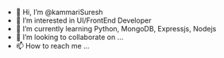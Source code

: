 - 👋 Hi, I’m @kammariSuresh
- 👀 I’m interested in UI/FrontEnd Developer
- 🌱 I’m currently learning Python, MongoDB, Expressjs, Nodejs
- 💞️ I’m looking to collaborate on ...
- 📫 How to reach me ...

<!---
kammariSuresh/kammariSuresh is a ✨ special ✨ repository because its `README.md` (this file) appears on your GitHub profile.
You can click the Preview link to take a look at your changes.
--->
